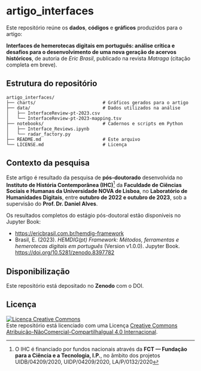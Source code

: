 # artigo_interfaces

Este repositório reúne os **dados**, **códigos** e **gráficos** produzidos para o artigo:

**Interfaces de hemerotecas digitais em português: análise crítica e desafios para o desenvolvimento de uma nova geração de acervos históricos**, de autoria de *Eric Brasil*, publicado na revista *Matraga* (citação completa em breve).

## Estrutura do repositório

```
artigo_interfaces/
├── charts/                         # Gráficos gerados para o artigo
├── data/                           # Dados utilizados na análise
│   ├── InterfaceReview-pt-2023.csv
│   └── InterfaceReview-pt-2023-mapping.tsv
├── notebooks/                      # Cadernos e scripts em Python
│   ├── Interface_Reviews.ipynb
│   └── radar_factory.py
├── README.md                       # Este arquivo
└── LICENSE.md                      # Licença
```

## Contexto da pesquisa

Este artigo é resultado da pesquisa de **pós-doutorado** desenvolvida no **Instituto de História Contemporânea (IHC)**[^ihc] da **Faculdade de Ciências Sociais e Humanas da Universidade NOVA de Lisboa**, no **Laboratório de Humanidades Digitais**, entre **outubro de 2022 e outubro de 2023**, sob a supervisão do **Prof. Dr. Daniel Alves**.

[^ihc]: O IHC é financiado por fundos nacionais através da **FCT — Fundação para a Ciência e a Tecnologia, I.P.**, no âmbito dos projetos UIDB/04209/2020, UIDP/04209/2020, LA/P/0132/2020

Os resultados completos do estágio pós-doutoral estão disponíveis no Jupyter Book:

- https://ericbrasil.com.br/hemdig-framework  
- Brasil, E. (2023). *HEMDIG(pt) Framework: Métodos, ferramentas e hemerotecas digitais em português* (Version v1.0.0). Jupyter Book. https://doi.org/10.5281/zenodo.8397782

## Disponibilização

Este repositório está  depositado no **Zenodo** com o DOI.

## Licença

<a rel="license" href="https://creativecommons.org/licenses/by-nc-sa/4.0/"><img alt="Licença Creative Commons" style="border-width:0" src="https://licensebuttons.net/l/by-nc-sa/4.0/88x31.png" /></a>  
Este repositório está licenciado com uma Licença [Creative Commons Atribuição-NãoComercial-CompartilhaIgual 4.0 Internacional](https://creativecommons.org/licenses/by-nc-sa/4.0/).

